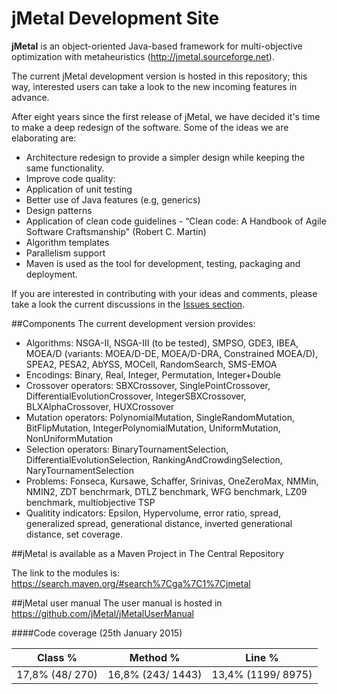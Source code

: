 # jMetal Development Site

**jMetal** is an object-oriented Java-based framework for multi-objective optimization with metaheuristics
(http://jmetal.sourceforge.net).

The current jMetal development version is hosted in this repository; this way, interested users can take a look to
the new incoming features in advance.

After eight years since the first release of jMetal, we have decided it's time to make a deep redesign of the
software. Some of the ideas we are elaborating are:

* Architecture redesign to provide a simpler design while keeping the same functionality.
* Improve code quality:
 * Application of unit testing
 * Better use of Java features (e.g, generics)
 * Design patterns
 * Application of clean code guidelines - “Clean code: A Handbook of Agile Software Craftsmanship" (Robert C. Martin)
* Algorithm templates
* Parallelism support
* Maven is used as the tool for development, testing, packaging and deployment.

If you are interested in contributing with your ideas and comments, please take a look the current discussions in the [Issues section](https://github.com/jMetal/jMetal/issues).

<div id='id-features'/>

##Components
The current development version provides:

* Algorithms: NSGA-II, NSGA-III (to be tested), SMPSO, GDE3, IBEA, MOEA/D (variants: MOEA/D-DE, MOEA/D-DRA, Constrained MOEA/D), SPEA2, PESA2, AbYSS, MOCell, RandomSearch, SMS-EMOA
* Encodings: Binary, Real, Integer, Permutation, Integer+Double
* Crossover operators: SBXCrossover, SinglePointCrossover, DifferentialEvolutionCrossover, IntegerSBXCrossover, BLXAlphaCrossover, HUXCrossover
* Mutation operators: PolynomialMutation, SingleRandomMutation, BitFlipMutation, IntegerPolynomialMutation, UniformMutation, NonUniformMutation
* Selection operators:  BinaryTournamentSelection, DifferentialEvolutionSelection, RankingAndCrowdingSelection, NaryTournamentSelection
* Problems: Fonseca, Kursawe, Schaffer, Srinivas, OneZeroMax, NMMin, NMIN2, ZDT benchrmark, DTLZ benchmark, WFG benchmark, LZ09 benchmark, multiobjective TSP
* Qualitity indicators: Epsilon, Hypervolume, error ratio, spread, generalized spread, generational distance, inverted generational distance, set coverage.

<div id='id-maven'/>
##jMetal is available as a Maven Project in The Central Repository

The link to the modules is: https://search.maven.org/#search%7Cga%7C1%7Cjmetal

##jMetal user manual
The user manual is hosted in https://github.com/jMetal/jMetalUserManual

####Code coverage (25th January 2015)

|Class % |Method %| Line % |
|--------|--------|--------|
|17,8% (48/ 270) |	16,8% (243/ 1443) |	13,4% (1199/ 8975)


